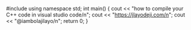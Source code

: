 #include <lostream>
using namespace std;
int main()
{
    cout << "how to compile your C++ code in visual studio code/n";
    cout << "https://jlayodeji.com/n";
    cout << "@iambolajilayo/n";
    return 0;
}
